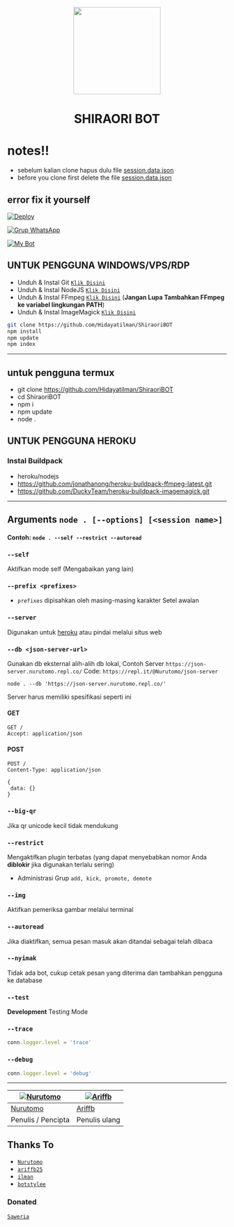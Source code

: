 <p align="center">
	<img src="https://media.giphy.com/media/Xr2km20NNBNqSN6iwu/giphy.gif" width="200" style="margin-left: auto;margin-right: auto;display: block;">
</p>
<h1 align="center">SHIRAORI BOT</h1>

# notes!!

* sebelum kalian clone hapus dulu file [session.data.json](https://github.com/Hidayatilman/ShiraoriBOT/blob/main/session.data.json)
* before you clone first delete the file [session.data.json](https://github.com/Hidayatilman/ShiraoriBOT/blob/main/session.data.json)

## error fix it yourself 

[![Deploy](https://www.herokucdn.com/deploy/button.svg)](https://heroku.com/deploy?template=https://github.com/Hidayatilman/ShiraoriBOT)

[![Grup WhatsApp](https://img.shields.io/badge/WhatsApp-25D366?style=for-the-badge&logo=whatsapp&logoColor=white)]()

[![My Bot](https://img.shields.io/badge/MyBot-25D366?style=for-the-badge&logo=whatsapp&logoColor=white)](http://wa.me/48459069720?text=.menu)

## UNTUK PENGGUNA WINDOWS/VPS/RDP

* Unduh & Instal Git [`Klik Disini`](https://git-scm.com/downloads)
* Unduh & Instal NodeJS [`Klik Disini`](https://nodejs.org/en/download)
* Unduh & Instal FFmpeg [`Klik Disini`](https://ffmpeg.org/download.html) (**Jangan Lupa Tambahkan FFmpeg ke variabel lingkungan PATH**)
* Unduh & Instal ImageMagick [`Klik Disini`](https://imagemagick.org/script/download.php)

```bash
git clone https://github.com/Hidayatilman/ShiraoriBOT
npm install
npm update
npm index
```

---------

## untuk pengguna termux

* git clone https://github.com/Hidayatilman/ShiraoriBOT
* cd ShiraoriBOT
* npm i
* npm update
* node .

## UNTUK PENGGUNA HEROKU

### Instal Buildpack
* heroku/nodejs
* https://github.com/jonathanong/heroku-buildpack-ffmpeg-latest.git
* https://github.com/DuckyTeam/heroku-buildpack-imagemagick.git

---------

## Arguments `node . [--options] [<session name>]`

#### Contoh: `node . --self --restrict --autoread`

### `--self`

Aktifkan mode self (Mengabaikan yang lain)

### `--prefix <prefixes>`

* `prefixes` dipisahkan oleh masing-masing karakter
Setel awalan

### `--server`

Digunakan untuk [heroku](https://heroku.com/) atau pindai melalui situs web

### `--db <json-server-url>`

Gunakan db eksternal alih-alih db lokal, 
Contoh Server `https://json-server.nurutomo.repl.co/`
Code: `https://repl.it/@Nurutomo/json-server`

`node . --db 'https://json-server.nurutomo.repl.co/'`

Server harus memiliki spesifikasi seperti ini

#### GET

```http
GET /
Accept: application/json
```

#### POST

```http
POST /
Content-Type: application/json

{
 data: {}
}
```

### `--big-qr`

Jika qr unicode kecil tidak mendukung

### `--restrict`

Mengaktifkan plugin terbatas (yang dapat menyebabkan nomor Anda **diblokir** jika digunakan terlalu sering)

* Administrasi Grup `add, kick, promote, demote`

### `--img`

Aktifkan pemeriksa gambar melalui terminal

### `--autoread`

Jika diaktifkan, semua pesan masuk akan ditandai sebagai telah dibaca

### `--nyimak`

Tidak ada bot, cukup cetak pesan yang diterima dan tambahkan pengguna ke database

### `--test`

**Development** Testing Mode

### `--trace`

```js
conn.logger.level = 'trace'
```

### `--debug`

```js
conn.logger.level = 'debug'
```

---------

 [![Nurutomo](https://github.com/Nurutomo.png?size=100)](https://github.com/Nurutomo) | [![Ariffb](https://github.com/ariffb25.png?size=100)](https://github.com/ariffb25)
----|----
[Nurutomo](https://github.com/Nurutomo) | [Ariffb](https://github.com/ariffb25)
 Penulis / Pencipta | Penulis ulang
 
## Thanks To

* [`Nurutomo`](https://github.com/Nurutomo) 
* [`ariffb25`](https://github.com/ariffb25) 
* [`ilman`](https://github.com/Hidayatilman) 
* [`botstylee`](https://github.com/botstylee)

### Donated

[`Saweria`](https://saweria.co/manilman)

